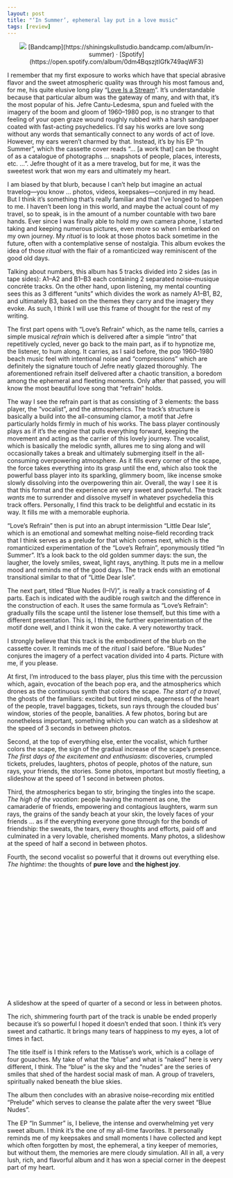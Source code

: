 ```yaml
---
layout: post
title: "‘In Summer’, ephemeral lay put in a love music"
tags: [review]
---
```


<div style="text-align: center;" markdown="1">
<img src="https://f4.bcbits.com/img/a3365961670_10.jpg"
    style="max-width: 60%">  
[Bandcamp](https://shiningskullstudio.bandcamp.com/album/in-summer) · [Spotify](https://open.spotify.com/album/0dm4BqszjtIGfk749aqWF3)

</div>

I remember that my first exposure to works which have that special abrasive flavor and the sweet atmospheric quality was through his most famous and, for me, his quite elusive long play “[Love Is a Stream](https://shiningskullstudio.bandcamp.com/album/love-is-a-stream)”. It’s understandable because that particular album was the gateway of many, and with that, it’s the most popular of his. Jefre Cantu-Ledesma, spun and fueled with the imagery of the boom and gloom of 1960–1980 pop, is no stranger to that feeling of your open graze wound roughly rubbed with a harsh sandpaper coated with fast-acting psychedelics. I’d say his works are love song without any words that semantically connect to any words of act of love. However, my ears weren’t charmed by that. Instead, it’s by his EP “In Summer”, which the cassette cover reads “… [a work that] can be thought of as a catalogue of photographs … snapshots of people, places, interests, etc. …”. Jefre thought of it as a mere travelog, but for me, it was the sweetest work that won my ears and ultimately my heart.

I am biased by that blurb, because I can’t help but imagine an actual travelog—you know … photos, videos, keepsakes—conjured in my head. But I think it’s something that’s really familiar and that I’ve longed to happen to me. I haven’t been long in this world, and maybe the actual count of my travel, so to speak, is in the amount of a number countable with two bare hands. Ever since I was finally able to hold my own camera phone, I started taking and keeping numerous pictures, even more so when I embarked on my own journey. My _ritual_ is to look at those photos back sometime in the future, often with a contemplative sense of nostalgia. This album evokes the idea of those _ritual_ with the flair of a romanticized way reminiscent of the good old days.

Talking about numbers, this album has 5 tracks divided into 2 sides (as in tape sides): A1–A2 and B1–B3 each containing 2 separated noise–musique concrète tracks. On the other hand, upon listening, my mental counting sees this as 3 different “units” which divides the work as namely A1–B1, B2, and ultimately B3, based on the themes they carry and the imagery they evoke. As such, I think I will use this frame of thought for the rest of my writing.

The first part opens with “Love’s Refrain” which, as the name tells, carries a simple musical _refrain_ which is delivered after a simple “intro” that repetitively cycled, never go back to the main part, as if to hypnotize me, the listener, to hum along. It carries, as I said before, the pop 1960–1980 beach music feel with intentional noise and “compressions” which are definitely the signature touch of Jefre neatly glazed thoroughly. The aforementioned refrain itself delivered after a chaotic transition, a boredom among the ephemeral and fleeting moments. Only after that passed, you will know the most beautiful love song that “refrain” holds.

The way I see the refrain part is that as consisting of 3 elements: the bass player, the “vocalist”, and the atmospherics. The track’s structure is basically a build into the all-consuming clamor, a motif that Jefre particularly holds firmly in much of his works. The bass player continously plays as if it’s the engine that pulls everything forward, keeping the movement and acting as the carrier of this lovely journey. The vocalist, which is basically the melodic synth, allures me to sing along and will occasionally takes a break and ultimately submerging itself in the all-consuming overpowering atmosphere. As it fills every corner of the scape, the force takes everything into its grasp until the end, which also took the powerful bass player into its sparkling, glimmery boom, like incense smoke slowly dissolving into the overpowering thin air. Overall, the way I see it is that this format and the experience are very sweet and powerful. The track _wants_ me to surrender and dissolve myself in whatever psychedelia this track offers. Personally, I find this track to be delightful and ecstatic in its way. It fills me with a memorable euphoria.

“Love’s Refrain” then is put into an abrupt intermission “Little Dear Isle”, which is an emotional and somewhat melting noise–field recording track that I think serves as a prelude for that which comes next, which is the romanticized experimentation of the “Love’s Refrain”, eponymously titled “In Summer”. It’s a look back to the old golden summer days: the sun, the laugher, the lovely smiles, sweat, light rays, anything. It puts me in a mellow mood and reminds me of the good days. The track ends with an emotional transitional similar to that of “Little Dear Isle”.

The next part, titled “Blue Nudes (I–IV)”, is really a track consisting of 4 parts. Each is indicated with the audible rough switch and the difference in the construction of each. It uses the same formula as “Love’s Refrain”: gradually fills the scape until the listener lose themself, but this time with a different presentation. This is, I think, the further experimentation of the motif done well, and I think it won the cake. A very noteworthy track.

I strongly believe that this track is the embodiment of the blurb on the cassette cover. It reminds me of the _ritual_ I said before. “Blue Nudes” conjures the imagery of a perfect vacation divided into 4 parts. Picture with me, if you please.

At first, I’m introduced to the bass player, plus this time with the percussion which, again, evocation of the beach pop era, and the atmospherics which drones as the continuous synth that colors the scape. _The start of a travel_, the ghosts of the familiars: excited but tired minds, eagerness of the heart of the people, travel baggages, tickets, sun rays through the clouded bus’ window, stories of the people, banalities. A few photos, boring but are nonetheless important, something which you can watch as a slideshow at the speed of 3 seconds in between photos.

Second, at the top of everything else, enter the vocalist, which further colors the scape, the sign of the gradual increase of the scape’s presence. _The first days of the excitement and enthusiasm_: discoveries, crumpled tickets, preludes, laughters, photos of people, photos of the nature, sun rays, your friends, the stories. Some photos, important but mostly fleeting, a slideshow at the speed of 1 second in between photos.

Third, the atmospherics began to stir, bringing the tingles into the scape. _The high of the vacation_: people having the moment as one, the camaraderie of friends, empowering and contagious laughters, warm sun rays, the grains of the sandy beach at your skin, the lovely faces of your friends … as if the everything everyone gone through for the bonds of friendship: the sweats, the tears, every thoughts and efforts, paid off and culminated in a very lovable, cherished moments. Many photos, a slideshow at the speed of half a second in between photos.

Fourth, the second vocalist so powerful that it drowns out everything else. _The hightime_: the thoughts of **pure love** and **the highest joy**.

<p style="margin-bottom:8cm" />

A slideshow at the speed of quarter of a second or less in between photos.

The rich, shimmering fourth part of the track is unable be ended properly because it’s so powerful I hoped it doesn’t ended that soon. I think it’s very sweet and cathartic. It brings many tears of happiness to my eyes, a lot of times in fact.

The title itself is I think refers to the Matisse’s work, which is a collage of four gouaches. My take of what the “blue” and what is “naked” here is very different, I think. The “blue” is the sky and the “nudes” are the series of smiles that shed of the hardest social mask of man. A group of travelers, spiritually naked beneath the blue skies.

The album then concludes with an abrasive noise–recording mix entitled “Prelude” which serves to cleanse the palate after the very sweet “Blue Nudes”.

The EP “In Summer” is, I believe, the intense and overwhelming yet very sweet album. I think it’s the one of my all-time favorites. It personally reminds me of my keepsakes and small moments I have collected and kept which often forgotten by most, the ephemeral, a tiny keeper of memories, but without them, the memories are mere cloudy simulation. All in all, a very lush, rich, and flavorful album and it has won a special corner in the deepest part of my heart.
